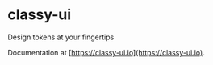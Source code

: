 # classy-ui

Design tokens at your fingertips

Documentation at [https://classy-ui.io](https://classy-ui.io).

